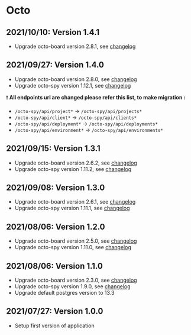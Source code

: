 # Octo

## 2021/10/10: Version 1.4.1

* Upgrade octo-board version 2.8.1, see [changelog](https://github.com/Zorin95670/octo-board/blob/2.8.1/CHANGELOG)

## 2021/09/27: Version 1.4.0

* Upgrade octo-board version 2.8.0, see [changelog](https://github.com/Zorin95670/octo-board/blob/2.8.0/CHANGELOG)
* Upgrade octo-spy version 1.12.1, see [changelog](https://github.com/Zorin95670/octo-spy/blob/1.12.1/CHANGELOG)

:heavy_exclamation_mark: **All endpoints url are changed please refer this list, to make migration :**

* `/octo-spy/api/project*` -> `/octo-spy/api/projects*`
* `/octo-spy/api/client*` -> `/octo-spy/api/clients*`
* `/octo-spy/api/deployment*` -> `/octo-spy/api/deployments*`
* `/octo-spy/api/environment*` -> `/octo-spy/api/environments*`

## 2021/09/15: Version 1.3.1

* Upgrade octo-board version 2.6.2, see [changelog](https://github.com/Zorin95670/octo-board/blob/2.6.2/CHANGELOG)
* Upgrade octo-spy version 1.11.2, see [changelog](https://github.com/Zorin95670/octo-spy/blob/1.11.2/CHANGELOG)

## 2021/09/08: Version 1.3.0

* Upgrade octo-board version 2.6.1, see [changelog](https://github.com/Zorin95670/octo-board/blob/2.6.1/CHANGELOG)
* Upgrade octo-spy version 1.11.1, see [changelog](https://github.com/Zorin95670/octo-spy/blob/1.11.1/CHANGELOG)

## 2021/08/06: Version 1.2.0

* Upgrade octo-board version 2.5.0, see [changelog](https://github.com/Zorin95670/octo-board/blob/2.5.0/CHANGELOG)
* Upgrade octo-spy version 1.11.0, see [changelog](https://github.com/Zorin95670/octo-spy/blob/1.11.0/CHANGELOG)

## 2021/08/06: Version 1.1.0

* Upgrade octo-board version 2.3.0, see [changelog](https://github.com/Zorin95670/octo-board/blob/2.3.0/CHANGELOG)
* Upgrade octo-spy version 1.9.0, see [changelog](https://github.com/Zorin95670/octo-spy/blob/1.9.0/CHANGELOG)
* Upgrade default postgres version to 13.3

## 2021/07/27: Version 1.0.0

* Setup first version of application
